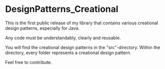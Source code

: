 # DesignPatterns_Creational
This is the first public release of my library that contains various creational design patterns, especially for Java.  

Any code must be understandably, clearly and reusable.  

You will find the creational design patterns in the "src"-directory. Within the directory, every folder represents a creational design pattern.  

Feel free to contribute.
